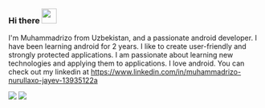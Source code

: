 ### Hi there <img src="https://raw.githubusercontent.com/nixin72/nixin72/master/wave.gif" width="30" height="30">

I'm Muhammadrizo from Uzbekistan, and a passionate android developer. I have been learning android for 2 years. I like to create user-friendly and strongly protected applications. I am passionate about learning new technologies and applying them to applications. I love android.
You can check out my linkedin at https://www.linkedin.com/in/muhammadrizo-nurullaxo-jayev-13935122a

<img src="https://github-readme-stats.vercel.app/api?username=muhammadrizo2003&show_icons=true&theme=radical" />
<img src="https://github-readme-stats.vercel.app/api/top-langs/?username=muhammadrizo2003&show_icons=true&theme=radical&layout=compact" />


     
